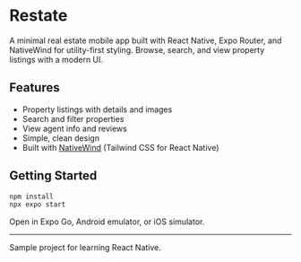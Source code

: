 # Restate

A minimal real estate mobile app built with React Native, Expo Router, and NativeWind for utility-first styling. Browse, search, and view property listings with a modern UI.

## Features

- Property listings with details and images
- Search and filter properties
- View agent info and reviews
- Simple, clean design
- Built with [NativeWind](https://www.nativewind.dev/) (Tailwind CSS for React Native)

## Getting Started

```bash
npm install
npx expo start
```

Open in Expo Go, Android emulator, or iOS simulator.

---

Sample project for learning React Native.

